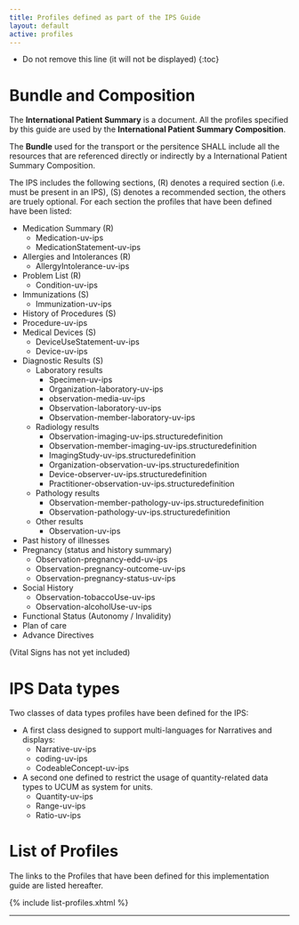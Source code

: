 ```yaml
---
title: Profiles defined as part of the IPS Guide
layout: default
active: profiles
---
```



<!-- TOC  the css styling for this is \pages\assets\css\project.css under 'markdown-toc'-->

* Do not remove this line (it will not be displayed)
{:toc}


<!-- end TOC -->


# Bundle and Composition

The <b>International Patient Summary</b> is a document.
All the profiles specified by this guide are used by the <b>International Patient Summary Composition</b>.

The <b>Bundle</b> used for the transport or the persitence SHALL include all the resources that are referenced directly or indirectly by a International Patient Summary Composition.

The IPS includes the following sections, (R) denotes a required section (i.e. must be present in an IPS), (S) denotes a recommended section, the others are truely optional. 
For each section the profiles that have been defined have been listed:
* Medication Summary (R)
  * Medication-uv-ips
  * MedicationStatement-uv-ips
* Allergies and Intolerances (R)
  * AllergyIntolerance-uv-ips
* Problem List (R)
  * Condition-uv-ips
* Immunizations (S)
  * Immunization-uv-ips
* History of Procedures (S)
* Procedure-uv-ips
* Medical Devices (S)
  * DeviceUseStatement-uv-ips
  * Device-uv-ips
* Diagnostic Results (S)
  * Laboratory results 
    * Specimen-uv-ips
    * Organization-laboratory-uv-ips
    * observation-media-uv-ips
    * Observation-laboratory-uv-ips
    * Observation-member-laboratory-uv-ips
  * Radiology results
    * Observation-imaging-uv-ips.structuredefinition
    * Observation-member-imaging-uv-ips.structuredefinition
    * ImagingStudy-uv-ips.structuredefinition
    * Organization-observation-uv-ips.structuredefinition
    * Device-observer-uv-ips.structuredefinition
    * Practitioner-observation-uv-ips.structuredefinition
  * Pathology results
    * Observation-member-pathology-uv-ips.structuredefinition
    * Observation-pathology-uv-ips.structuredefinition
  * Other results 
    * Observation-uv-ips
* Past history of illnesses
* Pregnancy (status and history summary)
  * Observation-pregnancy-edd-uv-ips
  * Observation-pregnancy-outcome-uv-ips
  * Observation-pregnancy-status-uv-ips
* Social History
  * Observation-tobaccoUse-uv-ips
  * Observation-alcoholUse-uv-ips
* Functional Status (Autonomy / Invalidity)
* Plan of care
* Advance Directives

(Vital Signs has not yet included)

# IPS Data types
Two classes of data types profiles have been defined for the IPS:
* A first class designed to support multi-languages for Narratives and displays:
  * Narrative-uv-ips
  * coding-uv-ips
  * CodeableConcept-uv-ips
* A second one defined to restrict the usage of quantity-related data types to UCUM as system for units.
  * Quantity-uv-ips
  * Range-uv-ips
  * Ratio-uv-ips


# List of Profiles

The links to the Profiles that have been defined for this implementation guide are listed hereafter.

{% include list-profiles.xhtml %}


---
